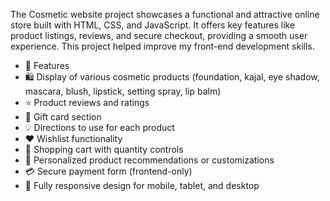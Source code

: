 The Cosmetic website project showcases a functional and attractive online store built with HTML, CSS, and JavaScript. It offers key features like product listings, reviews, and secure checkout, providing a smooth user experience. This project helped improve my front-end development skills.
- 📌 Features
- 🛍️ Display of various cosmetic products (foundation, kajal, eye shadow, mascara, blush, lipstick, setting spray, lip balm)
- ⭐ Product reviews and ratings
- 🎁 Gift card section
- 💡 Directions to use for each product
- ❤️ Wishlist functionality
- 🛒 Shopping cart with quantity controls
- 👤 Personalized product recommendations or customizations
- 💳 Secure payment form (frontend-only)
- 📱 Fully responsive design for mobile, tablet, and desktop
